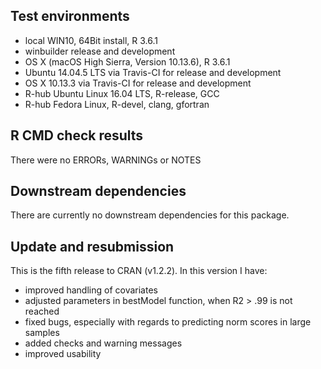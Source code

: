 ## Test environments
* local WIN10, 64Bit install, R 3.6.1
* winbuilder release and development
* OS X (macOS High Sierra, Version 10.13.6), R 3.6.1
* Ubuntu 14.04.5 LTS via Travis-CI for release and development
* OS X 10.13.3 via Travis-CI for release and development
* R-hub Ubuntu Linux 16.04 LTS, R-release, GCC
* R-hub Fedora Linux, R-devel, clang, gfortran

## R CMD check results
There were no ERRORs, WARNINGs or NOTES

## Downstream dependencies
There are currently no downstream dependencies for this package.

## Update and resubmission
This is the fifth release to CRAN  (v1.2.2). In this version I have:

* improved handling of covariates
* adjusted parameters in bestModel function, when R2 > .99 is not reached
* fixed bugs, especially with regards to predicting norm scores in large samples
* added checks and warning messages
* improved usability
